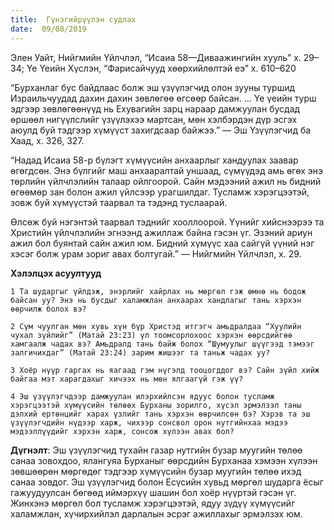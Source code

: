 ```yaml
---
title:  Гүнзгийрүүлэн судлах
date:  09/08/2019
---
```


Элен Уайт, Нийгмийн Үйлчлэл, “Исаиа 58—Диваажингийн хууль” х. 29–34; Үе Үеийн Хүслэн, “Фарисайчууд хөөрхийлөлтэй еэ” х. 610–620

“Бурханлаг бус байдлаас болж эш үзүүлэгчид олон зууны туршид Израильчуудад дахин дахин зөвлөгөө өгсөөр байсан. ... Үе үеийн турш эдгээр зөвлөгөөнүүд нь Ехувагийн зарц нараар дамжуулан бусдад өршөөл нигүүлслийг үзүүлэхээ мартсан, мөн хэлбэрдэн дүр эсгэх аюулд буй тэдгээр хүмүүст захигдсаар байжээ.” — Эш Үзүүлэгчид ба Хаад, х. 326, 327.

“Надад Исаиа 58-р бүлэгт хүмүүсийн анхаарлыг хандуулах заавар өгөгдсөн. Энэ бүлгийг маш анхааралтай уншаад, сүмүүдэд амь өгөх энэ төрлийн үйлчлэлийн талаар ойлгоорой. Сайн мэдээний ажил нь бидний өгөөмөр зан болон ажил үйлсээр урагшилдаг. Тусламж хэрэгцээтэй, зовж буй хүмүүстэй таарвал та тэдэнд туслаарай.

Өлсөж буй нэгэнтэй таарвал тэднийг хооллоорой. Үүнийг хийснээрээ та Христийн үйлчлэлийн эгнээнд ажиллаж байна гэсэн үг. Эзэний ариун ажил бол буянтай сайн ажил юм. Бидний хүмүүс хаа сайгүй үүний нэг хэсэг болж урам зориг авах болтугай.” — Нийгмийн Үйлчлэл, х. 29.

**Хэлэлцэх асуултууд**

`1 Та шударгыг үйлдэж, энэрлийг хайрлах нь мөргөл гэж өмнө нь бодож байсан уу? Энэ нь бусдыг халамжлан анхаарах хандлагыг тань хэрхэн өөрчилж болох вэ?`

`2 Сүм чуулган мөн хувь хүн бүр Христэд итгэгч амьдралдаа “Хуулийн чухал зүйлийг” (Maтай 23:23) үл тоомсорлохоос хэрхэн өөрсдийгөө хамгаалж чадах вэ? Амьдралд тань байж болох “Шумуулыг шүүгээд тэмээг залгичихдаг” (Maтай 23:24) зарим жишээг та таньж чадах уу?`

`3 Хоёр нүүр гаргах нь яагаад гэм нүгэлд тооцогддог вэ? Сайн зүйл хийж байгаа мэт харагдахыг хичээх нь мөн ялгаагүй гэж үү?`

`4 Эш үзүүлэгчдээр дамжуулан илэрхийлсэн ядуус болон тусламж хэрэгцээтэй хүмүүсийн төлөөх Бурханы зорилго, хүсэл эрмэлзэл таны дэлхий ертөнцийг харах үзлийг тань хэрхэн өөрчилсөн бэ? Хэрэв та эш үзүүлэгчдийн нүдээр харж, чихээр сонсвол орон нутгийнхаа мэдээ мэдээллүүдийг хэрхэн харж, сонсож хүлээн авах бол?`

**Дүгнэлт**: Эш үзүүлэгчид тухайн газар нутгийн бузар муугийн төлөө санаа зовохдоо, ялангуяа Бурханыг өөрсдийн Бурханаа хэмээн хүлээн зөвшөөрөн мөргөдөг тэдгээр хүмүүсийн бузар муугийн төлөө ихэд санаа зовдог. Эш үзүүлэгчид болон Есүсийн хувьд мөргөл шударга ёсыг гажуудуулсан бөгөөд иймэрхүү шашин бол хоёр нүүртэй гэсэн үг. Жинхэнэ мөргөл бол тусламж хэрэгцээтэй, ядуу зүдүү хүмүүсийг халамжлан, хүчирхийлэл дарлалын эсрэг ажиллахыг эрмэлзэх юм.